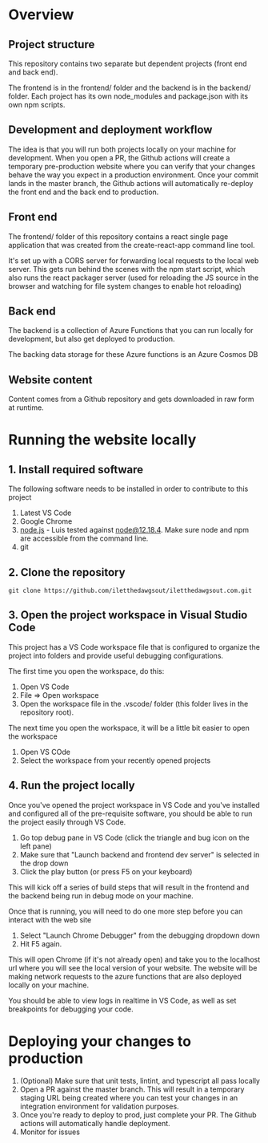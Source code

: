 # Overview

## Project structure

This repository contains two separate but dependent projects (front end and back end).

The frontend is in the frontend/ folder and the backend is in the backend/ folder. Each project has its own node_modules and package.json with its own npm scripts.

## Development and deployment workflow

The idea is that you will run both projects locally on your machine for development. When you open a PR, the Github actions will create a temporary pre-production website where you can verify that your changes behave the way you expect in a production environment. Once your commit lands in the master branch, the Github actions will automatically re-deploy the front end and the back end to production.

## Front end

The frontend/ folder of this repository contains a react single page application that was created from the create-react-app command line tool.

It's set up with a CORS server for forwarding local requests to the local web server. This gets run behind the scenes with the npm start script, which also runs the react packager server (used for reloading the JS source in the browser and watching for file system changes to enable hot reloading)

## Back end

The backend is a collection of Azure Functions that you can run locally for development, but also get deployed to production.

The backing data storage for these Azure functions is an Azure Cosmos DB

## Website content

Content comes from a Github repository and gets downloaded in raw form at runtime.

# Running the website locally

## 1. Install required software

The following software needs to be installed in order to contribute to this project

1. Latest VS Code
2.  Google Chrome
3. [node.js](https://nodejs.org/en/download/) - Luis tested against node@12.18.4. Make sure node and npm are accessible from the command line.
4. git 

## 2. Clone the repository

```git clone https://github.com/iletthedawgsout/iletthedawgsout.com.git```

## 3. Open the project workspace in Visual Studio Code

This project has a VS Code workspace file that is configured to organize the project into folders and provide useful debugging configurations.

The first time you open the workspace, do this:
1. Open VS Code
2. File => Open workspace
3. Open the workspace file in the .vscode/ folder (this folder lives in the repository root).

The next time you open the workspace, it will be a little bit easier to open the workspace
1. Open VS COde
2. Select the workspace from your recently opened projects

## 4. Run the project locally

Once you've opened the project workspace in VS Code and you've installed and configured all of the pre-requisite software, you should be able to run the project easily through VS Code.

1. Go top debug pane in VS Code (click the triangle and bug icon on the left pane)
2. Make sure that "Launch backend and frontend dev server" is selected in the drop down
3. Click the play button (or press F5 on your keyboard)

This will kick off a series of build steps that will result in the frontend and the backend being run in debug mode on your machine.

Once that is running, you will need to do one more step before you can interact with the web site

1. Select "Launch Chrome Debugger" from the debugging dropdown down
2. Hit F5 again.

This will open Chrome (if it's not already open) and take you to the localhost url where you will see the local version of your website. The website will be making network requests to the azure functions that are also deployed locally on your machine.

You should be able to view logs in realtime in VS Code, as well as set breakpoints for debugging your code.

# Deploying your changes to production

1. (Optional) Make sure that unit tests, lintint, and typescript all pass locally
2. Open a PR against the master branch. This will result in a temporary staging URL being created where you can test your changes in an integration environment for validation purposes.
3. Once you're ready to deploy to prod, just complete your PR. The Github actions will automatically handle deployment.
4. Monitor for issues